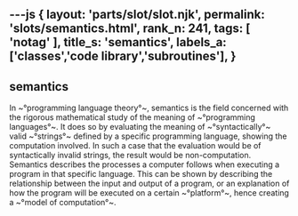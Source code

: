 ---js
{
  layout: 'parts/slot/slot.njk',
  permalink: 'slots/semantics.html',
  rank_n: 241,
  tags: [ 'notag' ],
  title_s: 'semantics',
  labels_a: ['classes','code library','subroutines'],
}
---
## semantics

In ~°programming language theory°~, semantics is the field concerned with the rigorous mathematical study of the meaning of ~°programming languages°~. It does so by evaluating the meaning of ~°syntactically°~ valid ~°strings°~ defined by a specific programming language, showing the computation involved. In such a case that the evaluation would be of syntactically invalid strings, the result would be non-computation. Semantics describes the processes a computer follows when executing a program in that specific language. This can be shown by describing the relationship between the input and output of a program, or an explanation of how the program will be executed on a certain ~°platform°~, hence creating a ~°model of computation°~.
